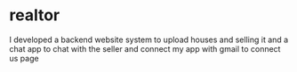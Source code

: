 # realtor
I developed a backend website system  to upload houses and selling it and a chat app to chat with the seller and connect my app with gmail to connect us page 
